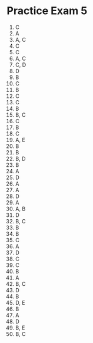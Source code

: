 # Practice Exam 5

1. C
2. A
3. A, C
4. C
5. C
6. A, C
7. C, D
8. D
9. B
10. C
11. B
12. C
13. C
14. B
15. B, C
16. C
17. B
18. C
19. A, E
20. B
21. B
22. B, D
23. B
24. A
25. D
26. A
27. A
28. D
29. A
30. A, B
31. D
32. B, C
33. B
34. B
35. C
36. A
37. D
38. C
39. C
40. B
41. A
42. B, C
43. D
44. B
45. D, E
46. B
47. A
48. D
49. B, E
50. B, C
